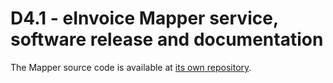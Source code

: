 # D4.1 - eInvoice Mapper service, software release and documentation

The Mapper source code is available at [its own repository](https://github.com/AgID/EeISI-mapper).